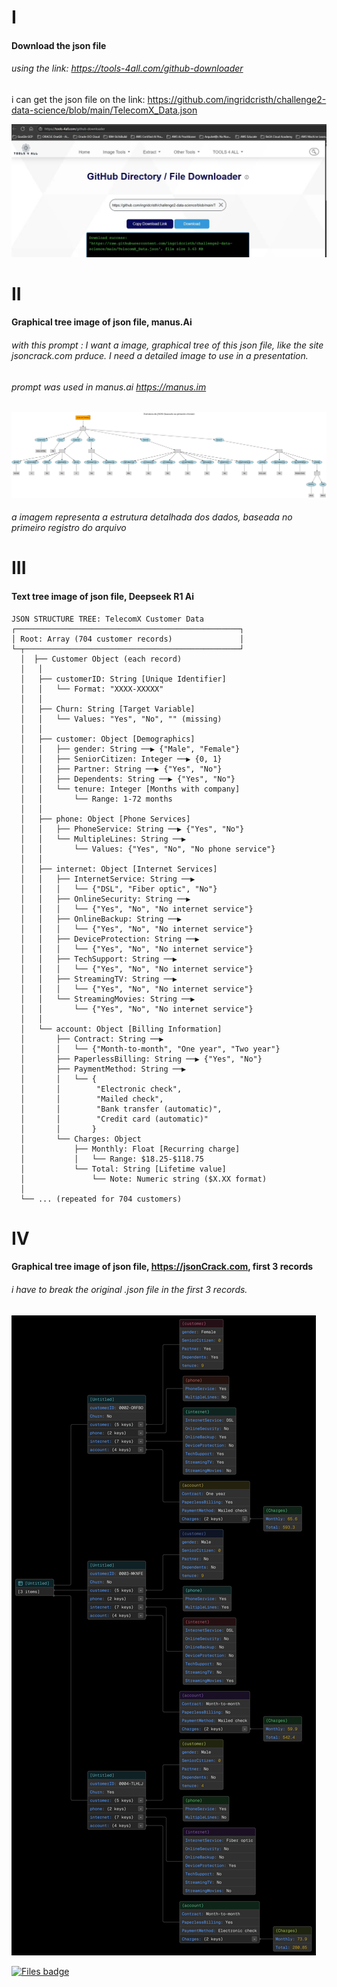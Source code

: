 # I
#### Download the json file

###### using the link: https://tools-4all.com/github-downloader

i can get the json file on the link: https://github.com/ingridcristh/challenge2-data-science/blob/main/TelecomX_Data.json

![Download json file](../images/001-DownloadJsonFile.jpg)

# II
#### Graphical tree image of json file, manus.Ai

###### with this prompt : I want a image, graphical tree of this json file, like the site jsoncrack.com prduce. I need a detailed image to use in a presentation.

###### prompt was used in manus.ai https://manus.im

![Graphical tree image of json file](../images/002-json_tree_structure.png)
###### a imagem representa a estrutura detalhada dos dados, baseada no primeiro registro do arquivo

# III
#### Text tree image of json file, Deepseek R1 Ai

```text
JSON STRUCTURE TREE: TelecomX Customer Data
┌──────────────────────────────────────────────────┐
│ Root: Array (704 customer records)               │
└─┬────────────────────────────────────────────────┘ 
  │  ├── Customer Object (each record)
  │   │
  │   ├── customerID: String [Unique Identifier]
  │   │   └── Format: "XXXX-XXXXX"
  │   │
  │   ├── Churn: String [Target Variable]
  │   │   └── Values: "Yes", "No", "" (missing)
  │   │
  │   ├── customer: Object [Demographics]
  │   │   ├── gender: String ──▶ {"Male", "Female"}
  │   │   ├── SeniorCitizen: Integer ──▶ {0, 1}
  │   │   ├── Partner: String ──▶ {"Yes", "No"}
  │   │   ├── Dependents: String ──▶ {"Yes", "No"}
  │   │   └── tenure: Integer [Months with company]
  │   │       └── Range: 1-72 months
  │   │
  │   ├── phone: Object [Phone Services]
  │   │   ├── PhoneService: String ──▶ {"Yes", "No"}
  │   │   └── MultipleLines: String ──▶ 
  │   │       └── Values: {"Yes", "No", "No phone service"}
  │   │
  │   ├── internet: Object [Internet Services]
  │   │   ├── InternetService: String ──▶ 
  │   │   │   └── {"DSL", "Fiber optic", "No"}
  │   │   ├── OnlineSecurity: String ──▶ 
  │   │   │   └── {"Yes", "No", "No internet service"}
  │   │   ├── OnlineBackup: String ──▶ 
  │   │   │   └── {"Yes", "No", "No internet service"}
  │   │   ├── DeviceProtection: String ──▶ 
  │   │   │   └── {"Yes", "No", "No internet service"}
  │   │   ├── TechSupport: String ──▶ 
  │   │   │   └── {"Yes", "No", "No internet service"}
  │   │   ├── StreamingTV: String ──▶ 
  │   │   │   └── {"Yes", "No", "No internet service"}
  │   │   └── StreamingMovies: String ──▶ 
  │   │       └── {"Yes", "No", "No internet service"}
  │   │
  │   └── account: Object [Billing Information]
  │       ├── Contract: String ──▶ 
  │       │   └── {"Month-to-month", "One year", "Two year"}
  │       ├── PaperlessBilling: String ──▶ {"Yes", "No"}
  │       ├── PaymentMethod: String ──▶ 
  │       │   └── {
  │       │        "Electronic check",
  │       │        "Mailed check",
  │       │        "Bank transfer (automatic)",
  │       │        "Credit card (automatic)"
  │       │       }
  │       └── Charges: Object
  │           ├── Monthly: Float [Recurring charge]
  │           │   └── Range: $18.25-$118.75
  │           └── Total: String [Lifetime value]
  │               └── Note: Numeric string ($X.XX format)
  │
  └── ... (repeated for 704 customers)
  ```

# IV
#### Graphical tree image of json file, https://jsonCrack.com, first 3 records

###### i have to break the original .json file in the first 3 records.

![Graphical tree image of json file](../images/004-JsonCrack-ImageStructure.jpeg)


[![Files badge](https://img.shields.io/badge/README.md-%23000000?logo=Files&logoColor=yellow&labelColor=blue)](https://github.com/Acheroniano/2025-06-03-G8-Oracle-Alura-Challenge2/blob/main/README.md)